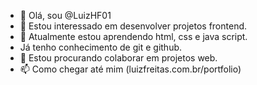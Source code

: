 - 👋 Olá, sou @LuizHF01
- 👀 Estou interessado em desenvolver projetos frontend.
- 🌱 Atualmente estou aprendendo html, css e java script.
- Já tenho conhecimento de git e github.
- 💞️ Estou procurando colaborar em projetos web.
- 📫 Como chegar até mim (luizfreitas.com.br/portfolio)

<!---
LuizHF01/LuizHF01 is a ✨ special ✨ repository because its `README.md` (this file) appears on your GitHub profile.
You can click the Preview link to take a look at your changes.
--->


